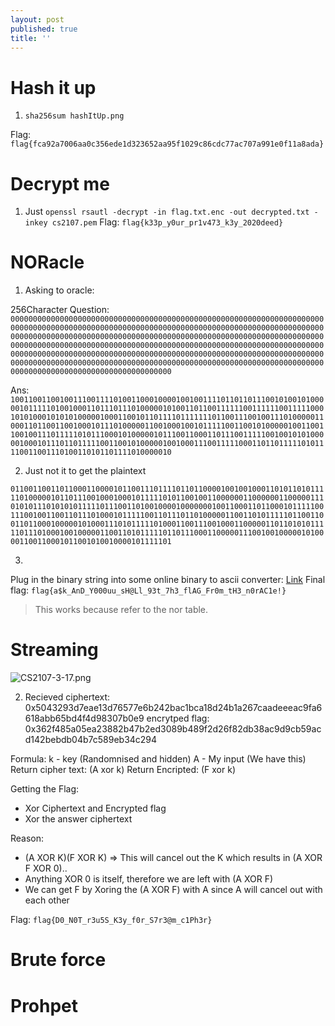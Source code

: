 ```yaml
---
layout: post
published: true
title: ''
---
```

# Hash it up
1. `sha256sum hashItUp.png`

Flag: `flag{fca92a7006aa0c356ede1d323652aa95f1029c86cdc77ac707a991e0f11a8ada}`

# Decrypt me
1. Just `openssl rsautl -decrypt -in flag.txt.enc -out decrypted.txt -inkey cs2107.pem`
Flag: `flag{k33p_y0ur_pr1v473_k3y_2020deed}`

# NORacle

1. Asking to oracle:

256Character
Question:
`000000000000000000000000000000000000000000000000000000000000000000000000000000000000000000000000000000000000000000000000000000000000000000000000000000000000000000000000000000000000000000000000000000000000000000000000000000000000000000000000000000000000000000000000000000000000000000000000000000000000000000000000000000000000000000000000000000000000000000000000000000000000000000000000000000000000000000000000000000000000000000000000000000000000000000000000`

Ans:
`100110011001001110011110100110001000010010011110110110111001010010100000101111101001000110111011101000001010011011001111110011111100111110001010100010101010000010001100101101111011111110110011100100111010000011000110110011001000101110100000110010001001011111001100101000001001100110010011101111101011100010100000101110011000110111001111100100101010000010001011101101111100110010100000100100011100111110001101101111101011110011001110100110101101111010000010`



2. Just not it to get the plaintext

`011001100110110001100001011001110111101101100001001001000110101101011111010000010110111001000100010111110101100100110000001100000011000001110101011101010101111101110011010010000100000001001100011011000101111100111001001100110111010001011111001101110110100000110011010111110110011001101100010000010100011101011111010001100111001000110000011011010101111101110100010010000011001101011111011011100011000001110010010000010100001100110001011001010010000101111101`


3. 
Plug in the binary string into some online binary to ascii converter: [Link](https://www.rapidtables.com/convert/number/binary-to-ascii.html)
Final flag: `flag{a$k_AnD_Y000uu_sH@Ll_93t_7h3_flAG_Fr0m_tH3_n0rAC1e!}`


> This works because refer to the nor table.

# Streaming

![CS2107-3-17.png]({{site.baseurl}}/img/CS2107-3-17.png)

2. Recieved
ciphertext: 0x5043293d7eae13d76577e6b242bac1bca18d24b1a267caadeeeac9fa6618abb65bd4f4d98307b0e9
encrytped flag: 0x362f485a05ea23882b47b2ed3089b489f2d26f82db38ac9d9cb59acd142bebdb04b7c589eb34c294


Formula:
k - key (Randomnised and hidden)
A - My input (We have this) 
Return cipher text: (A xor k) 
Return Encripted: (F xor k)


Getting the Flag:
- Xor Ciphertext and Encrypted flag
- Xor the answer ciphertext


Reason:
- (A XOR K)(F XOR K) => This will cancel out the K which results in (A XOR F XOR 0)..
- Anything XOR 0 is itself, therefore we are left with (A XOR F)
- We can get F by Xoring the (A XOR F) with A since A will cancel out with each other

Flag: `flag{D0_N0T_r3u5S_K3y_f0r_S7r3@m_c1Ph3r}`


# Brute force

# Prohpet
